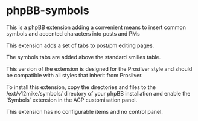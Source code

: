 # phpBB-symbols
This is a phpBB extension adding a convenient means to insert common symbols and accented characters into posts and PMs

This extension adds a set of tabs to post/pm editing pages.

The symbols tabs are added above the standard smilies table.

This version of the extension is designed for the Prosilver style and should be compatible with all styles that inherit from Prosilver.

To install this extension, copy the directories and files to the /ext/v12mike/symbols/ directory of your phpBB installation and enable the 'Symbols' extension in the ACP customisation panel.

This extension has no configurable items and no control panel.
